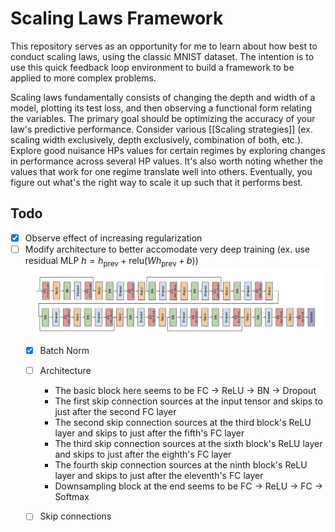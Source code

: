 # Scaling Laws Framework

This repository serves as an opportunity for me to learn about how best to conduct scaling laws, using the classic MNIST dataset. The intention is to use this quick feedback loop environment to build a framework to be applied to more complex problems. 

Scaling laws fundamentally consists of changing the depth and width of a model, plotting its test loss, and then observing a functional form relating the variables. The primary goal should be optimizing the accuracy of your law's predictive performance. Consider various [[Scaling strategies]] (ex. scaling width exclusively, depth exclusively, combination of both, etc.). Explore good nuisance HPs values for certain regimes by exploring changes in performance across several HP values. It's also worth noting whether the values that work for one regime translate well into others. Eventually, you figure out what's the right way to scale it up such that it performs best.

Todo
----
- [x] Observe effect of increasing regularization
- [ ] Modify architecture to better accomodate very deep training (ex. use residual MLP $h = h_{\text{prev}} + \text{relu}(Wh_{\text{prev}} + b)$)
![architecture](attachments/2023-05-18-16-49-52.png)
  - [x] Batch Norm
  - [ ] Architecture

    - The basic block here seems to be FC -> ReLU -> BN -> Dropout
    - The first skip connection sources at the input tensor and skips to just after the second FC layer
    - The second skip connection sources at the third block's ReLU layer and skips to just after the fifth's FC layer
    - The third skip connection sources at the sixth block's ReLU layer and skips to just after the eighth's FC layer
    - The fourth skip connection sources at the ninth block's ReLU layer and skips to just after the eleventh's FC layer
    - Downsampling block at the end seems to be FC -> ReLU -> FC -> Softmax

  - [ ] Skip connections
    
